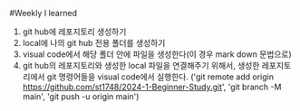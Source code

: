 #Weekly I learned
1. git hub에 레포지토리 생성하기
2. local에 나의 git hub 전용 폴더를 생성하기
3. visual code에서 해당 폴더 안에 파일을 생성한다(이 경우 mark down 문법으로)
4. git hub의 레포지토리와 생성한 local 파일을 연결해주기 위해서, 생성한 레포지토리에서 git 명령어들을 visual code에서 실행한다. ('git remote add origin https://github.com/st1748/2024-1-Beginner-Study.git', 'git branch -M main', 'git push -u origin main')
